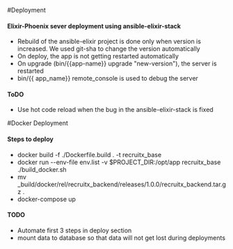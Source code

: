 #Deployment

#### Elixir-Phoenix sever deployment using ansible-elixir-stack

  * Rebuild of the ansible-elixir project is done only when version is increased. We used git-sha to change the version automatically
  * On deploy, the app is not getting restarted automatically
  * On upgrade (bin/{{app-name}} upgrade "new-version"), the server is restarted
  * bin/{{ app_name}} remote_console is used to debug the server

#### ToDO

  * Use hot code reload when the bug in the ansible-elixir-stack is fixed

#Docker Deployment

#### Steps to deploy

  * docker build -f ./Dockerfile.build . -t recruitx_base
  * docker run --env-file env.list -v $PROJECT_DIR:/opt/app recruitx_base ./build_docker.sh
  * mv _build/docker/rel/recruitx_backend/releases/1.0.0/recruitx_backend.tar.gz .
  * docker-compose up

#### TODO

  * Automate first 3 steps in deploy section
  * mount data to database so that data will not get lost during deployments
